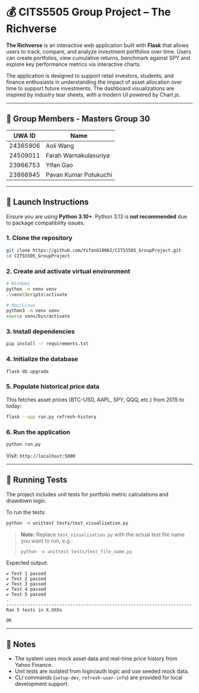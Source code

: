 # 💰 CITS5505 Group Project – The Richverse

**The Richverse** is an interactive web application built with **Flask** that allows users to track, compare, and analyze investment portfolios over time. Users can create portfolios, view cumulative returns, benchmark against SPY and explore key performance metrics via interactive charts.

The application is designed to support retail investors, students, and finance enthusiasts in understanding the impact of asset allocation over time to support future investments. The dashboard visualizations are inspired by industry tear sheets, with a modern UI powered by Chart.js.

---

## 👥 Group Members - Masters Group 30

| UWA ID     | Name                      |
|------------|---------------------------|
| 24365906   | Aoli Wang                 |
| 24509011   | Farah Warnakulasuriya     |
| 23966753   | Yifan Gao                 |
| 23866945   | Pavan Kumar Potukuchi     |

---

## 🚀 Launch Instructions

Ensure you are using **Python 3.10+**. Python 3.13 is **not recommended** due to package compatibility issues.

### 1. Clone the repository
```bash
git clone https://github.com/YifanG10062/CITS5505_GroupProject.git
cd CITS5505_GroupProject
```

### 2. Create and activate virtual environment
```bash
# Windows
python -m venv venv
.\venv\Scripts\activate

# Mac/Linux
python3 -m venv venv
source venv/bin/activate
```

### 3. Install dependencies
```bash
pip install -r requirements.txt
```

### 4. Initialize the database
```bash
flask db upgrade
```

### 5. Populate historical price data
This fetches asset prices (BTC-USD, AAPL, SPY, QQQ, etc.) from 2015 to today:
```bash
flask --app run.py refresh-history
```

### 6. Run the application
```bash
python run.py
```

Visit: `http://localhost:5000`

---

## 🧪 Running Tests

The project includes unit tests for portfolio metric calculations and drawdown logic.

To run the tests:
```bash
python -m unittest tests/test_visualization.py
```

> **Note:** Replace `test_visualization.py` with the actual test file name you want to run, e.g.:
> ```bash
> python -m unittest tests/test_file_name.py
> ```

Expected output:
```
✔ Test 1 passed
✔ Test 2 passed
✔ Test 3 passed
✔ Test 4 passed
✔ Test 5 passed
.
----------------------------------------------------------------------
Ran 5 tests in X.XXXs

OK
```

---

## 📝 Notes

- The system uses mock asset data and real-time price history from Yahoo Finance.
- Unit tests are isolated from login/auth logic and use seeded mock data.
- CLI commands (`setup-dev`, `refresh-user-info`) are provided for local development support.
